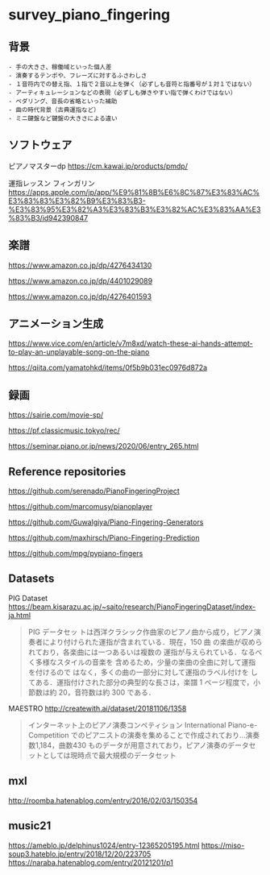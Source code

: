 # survey_piano_fingering

## 背景

    - 手の大きさ、稼働域といった個人差
    - 演奏するテンポや、フレーズに対するふさわしさ
    - １音符内での替え指、１指で２音以上を弾く（必ずしも音符と指番号が１対１ではない）
    - アーティキュレーションなどの表現（必ずしも弾きやすい指で弾くわけではない）
    - ペダリング、音長の省略といった補助
    - 曲の時代背景（古典運指など）
    - ミニ鍵盤など鍵盤の大きさによる違い

## ソフトウェア

ピアノマスターdp
https://cm.kawai.jp/products/pmdp/

運指レッスン フィンガリ‪ン‬
https://apps.apple.com/jp/app/%E9%81%8B%E6%8C%87%E3%83%AC%E3%83%83%E3%82%B9%E3%83%B3-%E3%83%95%E3%82%A3%E3%83%B3%E3%82%AC%E3%83%AA%E3%83%B3/id942390847

## 楽譜

https://www.amazon.co.jp/dp/4276434130

https://www.amazon.co.jp/dp/4401029089

https://www.amazon.co.jp/dp/4276401593

## アニメーション生成

https://www.vice.com/en/article/v7m8xd/watch-these-ai-hands-attempt-to-play-an-unplayable-song-on-the-piano

https://qiita.com/yamatohkd/items/0f5b9b031ec0976d872a

## 録画

https://sairie.com/movie-sp/

https://pf.classicmusic.tokyo/rec/

https://seminar.piano.or.jp/news/2020/06/entry_265.html

## Reference repositories

https://github.com/serenado/PianoFingeringProject

https://github.com/marcomusy/pianoplayer

https://github.com/Guwalgiya/Piano-Fingering-Generators

https://github.com/maxhirsch/Piano-Fingering-Prediction

https://github.com/mpg/pypiano-fingers

## Datasets

PIG Dataset
https://beam.kisarazu.ac.jp/~saito/research/PianoFingeringDataset/index-ja.html

> PIG データセッ
トは西洋クラシック作曲家のピアノ曲から成り，ピアノ演
奏者により付けられた運指が含まれている．現在，150 曲
の楽曲が収められており，各楽曲には一つあるいは複数の
運指が与えられている．なるべく多様なスタイルの音楽を
含めるため，少量の楽曲の全曲に対して運指を付けるので
はなく，多くの曲の一部分に対して運指のラベル付けを
してある．運指付けされた部分の典型的な長さは，楽譜 1
ページ程度で，小節数は約 20，音符数は約 300 である．

MAESTRO
http://createwith.ai/dataset/20181106/1358

> インターネット上のピアノ演奏コンペティション International Piano-e-Competition でのピアニストの演奏を集めることで作成されており...演奏数1,184，曲数430 ものデータが用意されており，ピアノ演奏のデータセットとしては現時点で最大規模のデータセット

## mxl

http://roomba.hatenablog.com/entry/2016/02/03/150354

## music21

https://ameblo.jp/delphinus1024/entry-12365205195.html
https://miso-soup3.hateblo.jp/entry/2018/12/20/223705
https://naraba.hatenablog.com/entry/20121201/p1